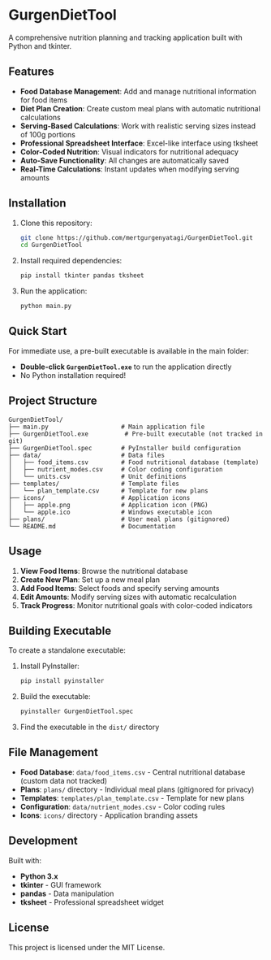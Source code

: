 # GurgenDietTool

A comprehensive nutrition planning and tracking application built with Python and tkinter.

## Features

- **Food Database Management**: Add and manage nutritional information for food items
- **Diet Plan Creation**: Create custom meal plans with automatic nutritional calculations
- **Serving-Based Calculations**: Work with realistic serving sizes instead of 100g portions
- **Professional Spreadsheet Interface**: Excel-like interface using tksheet
- **Color-Coded Nutrition**: Visual indicators for nutritional adequacy
- **Auto-Save Functionality**: All changes are automatically saved
- **Real-Time Calculations**: Instant updates when modifying serving amounts

## Installation

1. Clone this repository:
   ```bash
   git clone https://github.com/mertgurgenyatagi/GurgenDietTool.git
   cd GurgenDietTool
   ```

2. Install required dependencies:
   ```bash
   pip install tkinter pandas tksheet
   ```

3. Run the application:
   ```bash
   python main.py
   ```

## Quick Start

For immediate use, a pre-built executable is available in the main folder:
- **Double-click `GurgenDietTool.exe`** to run the application directly
- No Python installation required!

## Project Structure

```
GurgenDietTool/
├── main.py                    # Main application file
├── GurgenDietTool.exe          # Pre-built executable (not tracked in git)
├── GurgenDietTool.spec        # PyInstaller build configuration
├── data/                      # Data files
│   ├── food_items.csv         # Food nutritional database (template)
│   ├── nutrient_modes.csv     # Color coding configuration
│   └── units.csv              # Unit definitions
├── templates/                 # Template files
│   └── plan_template.csv      # Template for new plans
├── icons/                     # Application icons
│   ├── apple.png              # Application icon (PNG)
│   └── apple.ico              # Windows executable icon
├── plans/                     # User meal plans (gitignored)
└── README.md                  # Documentation
```

## Usage

1. **View Food Items**: Browse the nutritional database
2. **Create New Plan**: Set up a new meal plan
3. **Add Food Items**: Select foods and specify serving amounts
4. **Edit Amounts**: Modify serving sizes with automatic recalculation
5. **Track Progress**: Monitor nutritional goals with color-coded indicators

## Building Executable

To create a standalone executable:

1. Install PyInstaller:
   ```bash
   pip install pyinstaller
   ```

2. Build the executable:
   ```bash
   pyinstaller GurgenDietTool.spec
   ```

3. Find the executable in the `dist/` directory

## File Management

- **Food Database**: `data/food_items.csv` - Central nutritional database (custom data not tracked)
- **Plans**: `plans/` directory - Individual meal plans (gitignored for privacy)
- **Templates**: `templates/plan_template.csv` - Template for new plans
- **Configuration**: `data/nutrient_modes.csv` - Color coding rules
- **Icons**: `icons/` directory - Application branding assets

## Development

Built with:
- **Python 3.x**
- **tkinter** - GUI framework
- **pandas** - Data manipulation
- **tksheet** - Professional spreadsheet widget

## License

This project is licensed under the MIT License.
